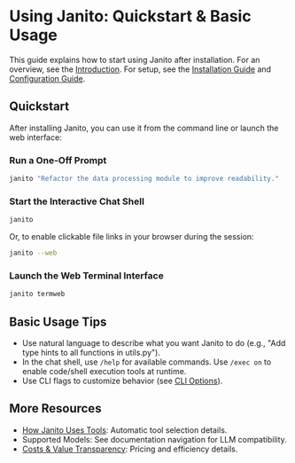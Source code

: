 # Using Janito: Quickstart & Basic Usage

This guide explains how to start using Janito after installation. For an overview, see the [Introduction](../index.md). For setup, see the [Installation Guide](installation.md) and [Configuration Guide](configuration.md).

## Quickstart

After installing Janito, you can use it from the command line or launch the web interface:

### Run a One-Off Prompt
```bash
janito "Refactor the data processing module to improve readability."
```

### Start the Interactive Chat Shell
```bash
janito
```

Or, to enable clickable file links in your browser during the session:
```bash
janito --web
```

### Launch the Web Terminal Interface
```bash
janito termweb
```

## Basic Usage Tips
- Use natural language to describe what you want Janito to do (e.g., "Add type hints to all functions in utils.py").
- In the chat shell, use `/help` for available commands. Use `/exec on` to enable code/shell execution tools at runtime.
- Use CLI flags to customize behavior (see [CLI Options](../reference/cli-options.md)).

## More Resources

- [How Janito Uses Tools](using_tools.md): Automatic tool selection details.
- Supported Models: See documentation navigation for LLM compatibility.
- [Costs & Value Transparency](../about/costs.md): Pricing and efficiency details.
